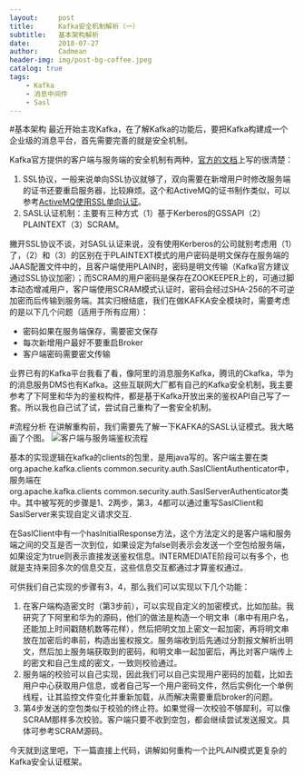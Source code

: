 ```yaml
---
layout:     post
title:      Kafka安全机制解析（一）
subtitle:   基本架构解析
date:       2018-07-27
author:     Cadmean
header-img: img/post-bg-coffee.jpeg
catalog: true
tags:
    - Kafka
    - 消息中间件
    - Sasl
---
```


#基本架构
最近开始主攻Kafka，在了解Kafka的功能后，要把Kafka构建成一个企业级的消息平台，首先需要完善的就是安全机制。

Kafka官方提供的客户端与服务端的安全机制有两种，[官方的文档](http://kafka.apache.org/documentation/)上写的很清楚：
1. SSL协议，一般来说单向SSL协议就够了，双向需要在新增用户时修改服务端的证书还要重启服务器，比较麻烦。这个和ActiveMQ的证书制作类似，可以参考[ActiveMQ使用SSL单向认证](https://www.jianshu.com/p/01ec8f8e597e)。
2. SASL认证机制：主要有三种方式（1）基于Kerberos的GSSAPI（2）PLAINTEXT（3）SCRAM。

撇开SSL协议不谈，对SASL认证来说，没有使用Kerberos的公司就别考虑用（1）了，（2）和（3）的区别在于PLAINTEXT模式的用户密码是明文保存在服务端的JAAS配置文件中的，且客户端使用PLAIN时，密码是明文传输（Kafka官方建议通过SSL协议加密）；而SCRAM的用户密码是保存在ZOOKEEPER上的，可通过脚本动态增减用户，客户端使用SCRAM模式认证时，密码会经过SHA-256的不可逆加密而后传输到服务端。其实归根结底，我们在做KAFKA安全模块时，需要考虑的是以下几个问题（适用于所有应用）：
- 密码如果在服务端保存，需要密文保存
- 每次新增用户最好不要重启Broker
- 客户端密码需要密文传输

业界已有的Kafka平台我看了看，像阿里的消息服务Kafka，腾讯的Ckafka，华为的消息服务DMS也有Kafka。这些互联网大厂都有自己的Kafka安全机制，我主要参考了下阿里和华为的鉴权构件，都是基于Kafka开放出来的鉴权API自己写了一套。所以我也自己试了试，尝试自己重构了一套安全机制。

#流程分析
在讲解重构前，我们需要先了解一下KAFKA的SASL认证模式。我大略画了个图。
![客户端与服务端鉴权流程](https://upload-images.jianshu.io/upload_images/3320837-7fbe33d6d5cd7fbb.png?imageMogr2/auto-orient/strip%7CimageView2/2/w/1240)

基本的实现逻辑在kafka的clients的包里，是用java写的。客户端主要在类org.apache.kafka.clients common.security.auth.SaslClientAuthenticator中，服务端在org.apache.kafka.clients common.security.auth.SaslServerAuthenticator类中。其中被写死的步骤是1、2两步，第3，4都可以通过重写SaslClient和SaslServer来实现自定义请求交互.

在SaslClient中有一个hasInitialResponse方法，这个方法定义的是客户端和服务端之间的交互是否一次到位，如果设定为false则表示会发送一个空包给服务端，如果设定为true则表示直接发送鉴权信息。INTERMEDIATE阶段可以有多个，也就是支持来回多次的信息交互，这些信息交互都通过才算鉴权通过。

可供我们自己实现的步骤有3，4，那么我们可以实现以下几个功能：

1. 在客户端构造密文时（第3步前），可以实现自定义的加密模式，比如加盐。我研究了下阿里和华为的源码，他们的做法是构造一个明文串（串中有用户名，还能加上时间戳随机数等花样），然后把明文加上密文一起加密，再将明文串放在加密后的串前，构造出鉴权报文。服务端收到后先通过分割报文解析出明文，然后加上服务端获取到的密码，和明文串一起加密后，再比对客户端传上的密文和自己生成的密文，一致则校验通过。
2. 服务端的校验可以自己实现，因此我们可以自己实现用户密码的加载，比如去用户中心获取用户信息，或者自己写一个用户密码文件，然后实例化一个单例线程，让其监控文件变化并重新加载，从而解决需要重启broker的问题。
3. 第4步发送的空包类似于校验的终止符。如果觉得一次校验不够犀利，可以像SCRAM那样多次校验。客户端只要不收到空包，都会继续尝试发送报文。具体可参考SCRAM源码。

今天就到这里吧，下一篇直接上代码，讲解如何重构一个比PLAIN模式更复杂的Kafka安全认证框架。
